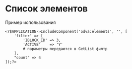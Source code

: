 # Список элементов
Пример использования
```
<?$APPLICATION->IncludeComponent('odva:elements', '', [
	'filter' => [
		'IBLOCK_ID' => 3,
		'ACTIVE'    => 'Y'
		# параметры передаются в GetList филтр
	],
	"count" => 4
]);?>
```